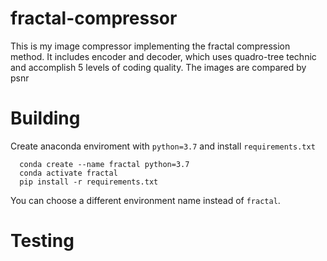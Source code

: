 # fractal-compressor
This is my image compressor implementing the fractal compression method. It includes encoder and decoder, which uses quadro-tree technic and accomplish 5 levels of coding quality. The images are compared by psnr
# Building
Create anaconda enviroment with ```python=3.7``` and install ```requirements.txt```
```shell
  conda create --name fractal python=3.7
  conda activate fractal
  pip install -r requirements.txt
```
You can choose a different environment name instead of ```fractal```.
# Testing
